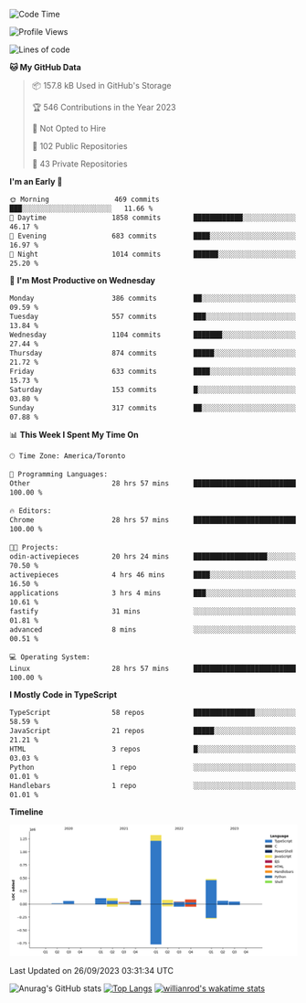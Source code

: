 <!--START_SECTION:waka-->
![Code Time](http://img.shields.io/badge/Code%20Time-639%20hrs%2019%20mins-blue)

![Profile Views](http://img.shields.io/badge/Profile%20Views-0-blue)

![Lines of code](https://img.shields.io/badge/From%20Hello%20World%20I%27ve%20Written-2.5%20million%20lines%20of%20code-blue)

**🐱 My GitHub Data** 

> 📦 157.8 kB Used in GitHub's Storage 
 > 
> 🏆 546 Contributions in the Year 2023
 > 
> 🚫 Not Opted to Hire
 > 
> 📜 102 Public Repositories 
 > 
> 🔑 43 Private Repositories 
 > 
**I'm an Early 🐤** 

```text
🌞 Morning                469 commits         ███░░░░░░░░░░░░░░░░░░░░░░   11.66 % 
🌆 Daytime                1858 commits        ████████████░░░░░░░░░░░░░   46.17 % 
🌃 Evening                683 commits         ████░░░░░░░░░░░░░░░░░░░░░   16.97 % 
🌙 Night                  1014 commits        ██████░░░░░░░░░░░░░░░░░░░   25.20 % 
```
📅 **I'm Most Productive on Wednesday** 

```text
Monday                   386 commits         ██░░░░░░░░░░░░░░░░░░░░░░░   09.59 % 
Tuesday                  557 commits         ███░░░░░░░░░░░░░░░░░░░░░░   13.84 % 
Wednesday                1104 commits        ███████░░░░░░░░░░░░░░░░░░   27.44 % 
Thursday                 874 commits         █████░░░░░░░░░░░░░░░░░░░░   21.72 % 
Friday                   633 commits         ████░░░░░░░░░░░░░░░░░░░░░   15.73 % 
Saturday                 153 commits         █░░░░░░░░░░░░░░░░░░░░░░░░   03.80 % 
Sunday                   317 commits         ██░░░░░░░░░░░░░░░░░░░░░░░   07.88 % 
```


📊 **This Week I Spent My Time On** 

```text
🕑︎ Time Zone: America/Toronto

💬 Programming Languages: 
Other                    28 hrs 57 mins      █████████████████████████   100.00 % 

🔥 Editors: 
Chrome                   28 hrs 57 mins      █████████████████████████   100.00 % 

🐱‍💻 Projects: 
odin-activepieces        20 hrs 24 mins      ██████████████████░░░░░░░   70.50 % 
activepieces             4 hrs 46 mins       ████░░░░░░░░░░░░░░░░░░░░░   16.50 % 
applications             3 hrs 4 mins        ███░░░░░░░░░░░░░░░░░░░░░░   10.61 % 
fastify                  31 mins             ░░░░░░░░░░░░░░░░░░░░░░░░░   01.81 % 
advanced                 8 mins              ░░░░░░░░░░░░░░░░░░░░░░░░░   00.51 % 

💻 Operating System: 
Linux                    28 hrs 57 mins      █████████████████████████   100.00 % 
```

**I Mostly Code in TypeScript** 

```text
TypeScript               58 repos            ███████████████░░░░░░░░░░   58.59 % 
JavaScript               21 repos            █████░░░░░░░░░░░░░░░░░░░░   21.21 % 
HTML                     3 repos             █░░░░░░░░░░░░░░░░░░░░░░░░   03.03 % 
Python                   1 repo              ░░░░░░░░░░░░░░░░░░░░░░░░░   01.01 % 
Handlebars               1 repo              ░░░░░░░░░░░░░░░░░░░░░░░░░   01.01 % 
```



**Timeline**

![Lines of Code chart](https://raw.githubusercontent.com/wise-introvert/wise-introvert/master/assets/bar_graph.png)


 Last Updated on 26/09/2023 03:31:34 UTC
<!--END_SECTION:waka-->

![Anurag's GitHub stats](https://github-readme-stats.vercel.app/api?username=wise-introvert&count_private=true&show_icons=true)
[![Top Langs](https://github-readme-stats.vercel.app/api/top-langs/?username=wise-introvert&langs_count=10)](https://github.com/anuraghazra/github-readme-stats)
[![willianrod's wakatime stats](https://github-readme-stats.vercel.app/api/wakatime?username=wiseintrovert)](https://github.com/anuraghazra/github-readme-stats)
